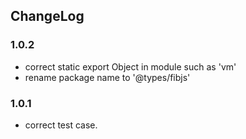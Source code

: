 ## ChangeLog

### 1.0.2
- correct static export Object in module such as 'vm'
- rename package name to '@types/fibjs'

### 1.0.1
- correct test case. 